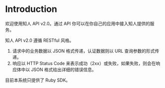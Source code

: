 # Introduction

欢迎使用知人 API v2.0。通过 API 你可以在你自己的应用中接入知人提供的服务。

知人 API v2.0 遵循 RESTful 风格。

1. 请求中的业务数据以 JSON 格式传递，认证数据则以 URL 查询参数的形式传递。
2. 响应以 HTTP Status Code 来表示成功（2xx）或失败，如果失败，则会在响应体中以 JSON 格式给出详细的错误信息。

目前本系统只提供了 Ruby SDK。
